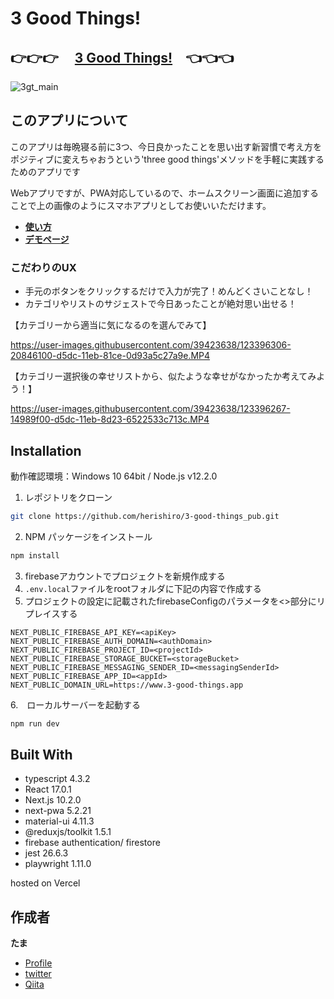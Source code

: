 



# 3 Good Things!
## 👉👉👉 　[3 Good Things!](https://www.3-good-things.app/)　👈👈👈

![3gt_main](https://user-images.githubusercontent.com/39423638/123388332-a354ee00-d5d3-11eb-97a2-4ea0fdb38264.jpg)

## このアプリについて
このアプリは毎晩寝る前に3つ、今日良かったことを思い出す新習慣で考え方をポジティブに変えちゃおうという'three good things'メソッドを手軽に実践するためのアプリです

Webアプリですが、PWA対応しているので、ホームスクリーン画面に追加することで上の画像のようにスマホアプリとしてお使いいただけます。

- [**使い方**](https://www.3-good-things.app/about)
- [**デモページ**](https://www.3-good-things.app/demo/input/2021/06/25)

### こだわりのUX

- 手元のボタンをクリックするだけで入力が完了！めんどくさいことなし！
- カテゴリやリストのサジェストで今日あったことが絶対思い出せる！

【カテゴリーから適当に気になるのを選んでみて】  

https://user-images.githubusercontent.com/39423638/123396306-20846100-d5dc-11eb-81ce-0d93a5c27a9e.MP4

【カテゴリー選択後の幸せリストから、似たような幸せがなかったか考えてみよう！】  

https://user-images.githubusercontent.com/39423638/123396267-14989f00-d5dc-11eb-8d23-6522533c713c.MP4




## Installation

動作確認環境：Windows 10 64bit / Node.js v12.2.0

1. レポジトリをクローン
```bash
git clone https://github.com/herishiro/3-good-things_pub.git
```
2. NPM パッケージをインストール
```bash
npm install
```
3. firebaseアカウントでプロジェクトを新規作成する
4. `.env.local`ファイルをrootフォルダに下記の内容で作成する
5. プロジェクトの設定に記載されたfirebaseConfigのパラメータを<>部分にリプレイスする
```.env.local
NEXT_PUBLIC_FIREBASE_API_KEY=<apiKey>
NEXT_PUBLIC_FIREBASE_AUTH_DOMAIN=<authDomain>
NEXT_PUBLIC_FIREBASE_PROJECT_ID=<projectId>
NEXT_PUBLIC_FIREBASE_STORAGE_BUCKET=<storageBucket>
NEXT_PUBLIC_FIREBASE_MESSAGING_SENDER_ID=<messagingSenderId>
NEXT_PUBLIC_FIREBASE_APP_ID=<appId>
NEXT_PUBLIC_DOMAIN_URL=https://www.3-good-things.app
```
6.　ローカルサーバーを起動する
```bash
npm run dev
```

## Built With

- typescript 4.3.2
- React 17.0.1
- Next.js 10.2.0
- next-pwa 5.2.21
- material-ui 4.11.3
- @reduxjs/toolkit 1.5.1
- firebase authentication/ firestore
- jest 26.6.3
- playwright 1.11.0

hosted on Vercel

## 作成者

**たま**

- [Profile](https://github.com/herishiro)
- [twitter](https://twitter.com/herishiro)
- [Qiita](https://qiita.com/herishiro)
